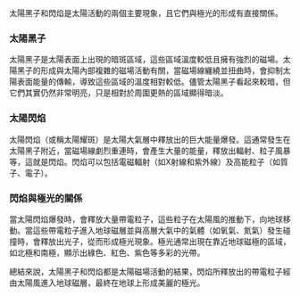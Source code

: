 太陽黑子和閃焰是太陽活動的兩個主要現象，且它們與極光的形成有直接關係。

### 太陽黑子
太陽黑子是太陽表面上出現的暗斑區域，這些區域溫度較低且擁有強烈的磁場。太陽黑子的形成與太陽內部複雜的磁場活動有關，當磁場線纏繞並扭曲時，會抑制太陽表面能量的傳輸，導致這些區域的溫度相對較低。儘管太陽黑子看起來較暗，但它們其實仍然非常明亮，只是相對於周圍更熱的區域顯得暗淡。

### 太陽閃焰
太陽閃焰（或稱太陽耀斑）是太陽大氣層中釋放出的巨大能量爆發。這通常發生在太陽黑子附近，當磁場線劇烈重連時，會產生大量的能量，釋放出輻射、粒子風暴等，這就是閃焰。閃焰可以包括電磁輻射（如X射線和紫外線）及高能粒子（如質子、電子）。

### 閃焰與極光的關係
當太陽閃焰爆發時，會釋放大量帶電粒子，這些粒子在太陽風的推動下，向地球移動。當這些帶電粒子進入地球磁層並與高層大氣中的氣體（如氧氣、氮氣）發生碰撞時，會釋放出光子，從而形成極光現象。極光通常出現在靠近地球磁極的區域，如北極和南極，顯示出綠色、紅色、紫色等多彩的光帶。

總結來說，太陽黑子和閃焰都是太陽磁場活動的結果，閃焰所釋放出的帶電粒子經由太陽風進入地球磁層，最終在地球上形成美麗的極光。